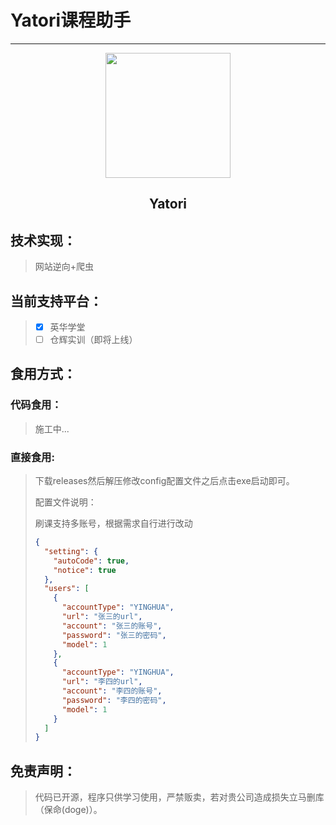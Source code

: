 # Yatori课程助手

---

<div align=center><img width="200" src="https://q1.qlogo.cn/g?b=qq&nk=2084069833&s=640"></img></div>

<div align="center"><h2>Yatori</h2></div>

## 技术实现：

> 网站逆向+爬虫

## 当前支持平台：

> - [x] 英华学堂
> - [ ] 仓辉实训（即将上线）

## 食用方式：

### 代码食用：

> 施工中...

### 直接食用:

> 下载releases然后解压修改config配置文件之后点击exe启动即可。
>
> 配置文件说明：
>
> 刷课支持多账号，根据需求自行进行改动
>
> ```json
> {
>   "setting": {
>     "autoCode": true,
>     "notice": true
>   },
>   "users": [
>     {
>       "accountType": "YINGHUA",
>       "url": "张三的url",
>       "account": "张三的账号",
>       "password": "张三的密码",
>       "model": 1
>     },
>     {
>       "accountType": "YINGHUA",
>       "url": "李四的url",
>       "account": "李四的账号",
>       "password": "李四的密码",
>       "model": 1
>     }
>   ]
> }
> 
> ```
>

## 免责声明：

> 代码已开源，程序只供学习使用，严禁贩卖，若对贵公司造成损失立马删库（保命(doge)）。

